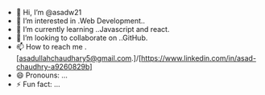 - 👋 Hi, I’m @asadw21
- 👀 I’m interested in .Web Development..
- 🌱 I’m currently learning ..Javascript and react.
- 💞️ I’m looking to collaborate on ..GitHub.
- 📫 How to reach me .[asadullahchaudhary5@gmail.com.]/[https://www.linkedin.com/in/asad-chaudhry-a9260829b]
- 😄 Pronouns: ...
- ⚡ Fun fact: ...

<!---
asadw21/asadw21 is a ✨ special ✨ repository because its `README.md` (this file) appears on your GitHub profile.
You can click the Preview link to take a look at your changes.
--->
